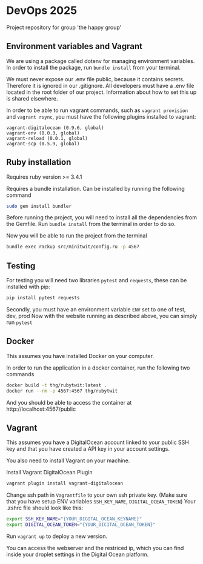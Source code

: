 # DevOps 2025

Project repository for group 'the happy group'

## Environment variables and Vagrant

We are using a package called dotenv for managing environment variables. In order to install the package, run `bundle install` from your terminal.

We must never expose our .env file public, because it contains secrets. Therefore it is ignored in our .gitignore. All developers must have a .env file located in the root folder of our project. Information about how to set this up is shared elsewhere.

In order to be able to run vagrant commands, such as `vagrant provision` and `vagrant rsync`, you must have the following plugins installed to vagrant:

```
vagrant-digitalocean (0.9.6, global)
vagrant-env (0.0.3, global)
vagrant-reload (0.0.1, global)
vagrant-scp (0.5.9, global)
```

## Ruby installation

Requires ruby version >= 3.4.1

Requires a bundle installation. Can be installed by running the following command

```bash
sudo gem install bundler
```

Before running the project, you will need to install all the dependencies from the Gemfile.
Run `bundle install` from the terminal in order to do so.

Now you will be able to run the project from the terminal

```bash
bundle exec rackup src/minitwit/config.ru -p 4567
```

## Testing

For testing you will need two libraries `pytest` and `requests`, these can be installed with pip:

```bash
pip install pytest requests
```

Secondly, you must have an environment variable `ENV` set to one of test, dev, prod
Now with the website running as described above, you can simply run `pytest`

## Docker

This assumes you have installed Docker on your computer.

In order to run the application in a docker container, run the following two commands

```bash
docker build -t thg/rubytwit:latest .
docker run --rm -p 4567:4567 thg/rubytwit
```

And you should be able to access the container at http://localhost:4567/public

## Vagrant

This assumes you have a DigitalOcean account linked to your public SSH key and that you have created a API key in your account settings.

You also need to install Vagrant on your machine.

Install Vagrant DigitalOcean Plugin

```bash
vagrant plugin install vagrant-digitalocean
```

Change ssh path in `Vagrantfile` to your own ssh private key.
(Make sure that you have setup ENV variables `SSH_KEY_NAME`, `DIGITAL_OCEAN_TOKEN`)
Your .zshrc file should look like this:

```bash
export SSH_KEY_NAME="{YOUR_DIGITAL_OCEAN_KEYNAME}"
export DIGITAL_OCEAN_TOKEN="{YOUR_DICITAL_OCEAN_TOKEN}"
```

Run `vagrant up` to deploy a new version.

You can access the webserver and the restriced ip, which you can find inside your droplet settings in the Digital Ocean platform.
